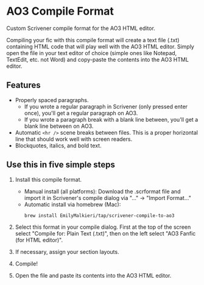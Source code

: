 # AO3 Compile Format

Custom Scrivener compile format for the AO3 HTML editor.

Compiling your fic with this compile format will create a text file (.txt) containing HTML code that will play well with the AO3 HTML editor. Simply open the file in your text editor of choice (simple ones like Notepad, TextEdit, etc. not Word) and copy-paste the contents into the AO3 HTML editor.

## Features

- Properly spaced paragraphs.
    - If you wrote a regular paragraph in Scrivener (only pressed enter once), you'll get a regular paragraph on AO3.
    - If you wrote a paragraph break with a blank line between, you'll get a blank line between on AO3.
- Automatic `<hr />` scene breaks between files. This is a proper horizontal line that should work well with screen readers.
- Blockquotes, italics, and bold text.

## Use this in five simple steps

1. Install this compile format.

    - Manual install (all platforms): Download the .scrformat file and import it in Scrivener's compile dialog via "..." → "Import Format..."
    - Automatic install via homebrew (Mac):
      ```bash
      brew install EmilyMalkieri/tap/scrivener-compile-to-ao3
      ```

2. Select this format in your compile dialog. First at the top of the screen select "Compile for: Plain Text (.txt)", then on the left select "AO3 Fanfic (for HTML editor)".

3. If necessary, assign your section layouts.

4. Compile!

5. Open the file and paste its contents into the AO3 HTML editor.

